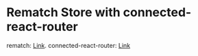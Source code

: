 # Rematch Store with connected-react-router

rematch: [Link](https://rematch.netlify.app/#/).
connected-react-router: [Link](https://github.com/supasate/connected-react-router)

